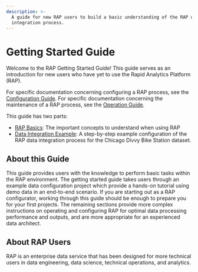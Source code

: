 ```yaml
---
description: >-
  A guide for new RAP users to build a basic understanding of the RAP data
  integration process.
---
```


# Getting Started Guide

Welcome to the RAP Getting Started Guide! This guide serves as an introduction for new users who have yet to use the Rapid Analytics Platform \(RAP\). 

For specific documentation concerning configuring a RAP process, see the [Configuration Guide](../configuring-the-data-integration-process/). For specific documentation concerning the maintenance of a RAP process, see the [Operation Guide](../operation-guide/). 

This guide has two parts:

* [RAP Basics](rap-basics/): The important concepts to understand when using RAP
* [Data Integration Example](data-integration-example/): A step-by-step example configuration of the RAP data integration process for the Chicago Divvy Bike Station dataset.

## About this Guide

This guide provides users with the knowledge to perform basic tasks within the RAP environment. The getting started guide takes users through an example data configuration project which provide a hands-on tutorial using demo data in an end-to-end scenario. If you are starting out as a RAP configurator, working through this guide should be enough to prepare you for your first projects. The remaining sections provide more complex instructions on operating and configuring RAP for optimal data processing performance and outputs, and are more appropriate for an experienced data architect.

## About RAP Users

RAP is an enterprise data service that has been designed for more technical users in data engineering, data science, technical operations, and analytics.

